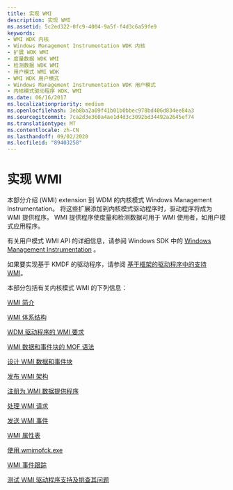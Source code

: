 ```yaml
---
title: 实现 WMI
description: 实现 WMI
ms.assetid: 5c2ed322-0fc9-4004-9a5f-f4d3c6a59fe9
keywords:
- WMI WDK 内核
- Windows Management Instrumentation WDK 内核
- 扩展 WDK WMI
- 度量数据 WDK WMI
- 检测数据 WDK WMI
- 用户模式 WMI WDK
- WMI WDK 用户模式
- Windows Management Instrumentation WDK 用户模式
- 内核模式驱动程序 WDK、WMI
ms.date: 06/16/2017
ms.localizationpriority: medium
ms.openlocfilehash: 3eb8ba2a09f41b01b0bbec978bd406d834ee84a3
ms.sourcegitcommit: 7ca2d3e360a4ae1d4d3c3092bd34492a2645ef74
ms.translationtype: MT
ms.contentlocale: zh-CN
ms.lasthandoff: 09/02/2020
ms.locfileid: "89403258"
---
```

# <a name="implementing-wmi"></a>实现 WMI





本部分介绍 (WMI) extension 到 WDM 的内核模式 Windows Management Instrumentation。 将这些扩展添加到内核模式驱动程序时，驱动程序将成为 WMI 提供程序。 WMI 提供程序使度量和检测数据可用于 WMI 使用者，如用户模式应用程序。

有关用户模式 WMI API 的详细信息，请参阅 Windows SDK 中的 [Windows Management Instrumentation](/windows/desktop/WmiSdk/wmi-start-page) 。

如果要实现基于 KMDF 的驱动程序，请参阅 [基于框架的驱动程序中的支持 WMI](https://docs.microsoft.com/windows-hardware/drivers/wdf/supporting-wmi-in-kmdf-drivers)。

本部分包括有关内核模式 WMI 的下列信息：

[WMI 简介](introduction-to-wmi.md)

[WMI 体系结构](wmi-architecture.md)

[WDM 驱动程序的 WMI 要求](wmi-requirements-for-wdm-drivers.md)

[WMI 数据和事件块的 MOF 语法](mof-syntax-for-wmi-data-and-event-blocks.md)

[设计 WMI 数据和事件块](designing-wmi-data-and-event-blocks.md)

[发布 WMI 架构](publishing-a-wmi-schema.md)

[注册为 WMI 数据提供程序](registering-as-a-wmi-data-provider.md)

[处理 WMI 请求](handling-wmi-requests.md)

[发送 WMI 事件](sending-wmi-events.md)

[WMI 属性表](wmi-property-sheets.md)

[使用 wmimofck.exe](using-wmimofck-exe.md)

[WMI 事件跟踪](wmi-event-tracing.md)

[测试 WMI 驱动程序支持及排查其问题](general-techniques-for-testing-wmi-driver-support.md)

 

